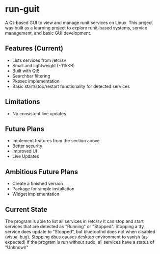 # run-guit

A Qt-based GUI to view and manage runit services on Linux.
This project was built as a learning project to explore runit-based systems, service management, and basic GUI development.

## Features (Current)
- Lists services from /etc/sv
- Small and lightweight (~115KB)
- Built with Qt5
- Searchbar filtering
- Pkexec implementation
- Basic start/stop/restart functionality for detected services

## Limitations
- No consistent live updates

## Future Plans
- Implement features from the section above
- Better security
- Improved UI
- Live Updates

## Ambitious Future Plans
- Create a finished version
- Package for simple installation
- Widget implementation


## Current State
The program is able to list all services in /etc/sv
It can stop and start services that are detected as "Running" or "Stopped". Stopping a tty service does update to "Stopped", but bluetoothd does not when disabled (visual bug). Stopping dbus causes desktop environment to vanish (as expected)
If the program is run without sudo, all services have a status of "Unknown"
